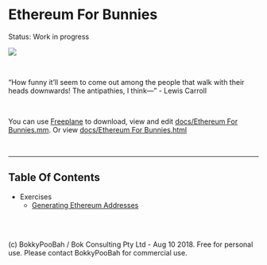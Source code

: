 # Ethereum For Bunnies

Status: Work in progress

<kbd><img src="docs/Ethereum%20For%20Bunnies.png" /></kbd>

<br />

“How funny it’ll seem to come out among the people that walk with their heads downwards! The antipathies, I think—” - Lewis Carroll

<br />

You can use [Freeplane](https://www.freeplane.org/wiki/index.php/Home) to download, view and edit [docs/Ethereum For Bunnies.mm](docs/Ethereum%20For%20Bunnies.mm). Or view [docs/Ethereum For Bunnies.html](https://bokkypoobah.github.io/EthereumForBunnies/docs/Ethereum%20For%20Bunnies.html)

<br />

<hr />

## Table Of Contents

* Exercises
  * [Generating Ethereum Addresses](exercises/GeneratingEthereumAddresses.md)


<br />

<br />

(c) BokkyPooBah / Bok Consulting Pty Ltd - Aug 10 2018. Free for personal use. Please contact BokkyPooBah for commercial use.